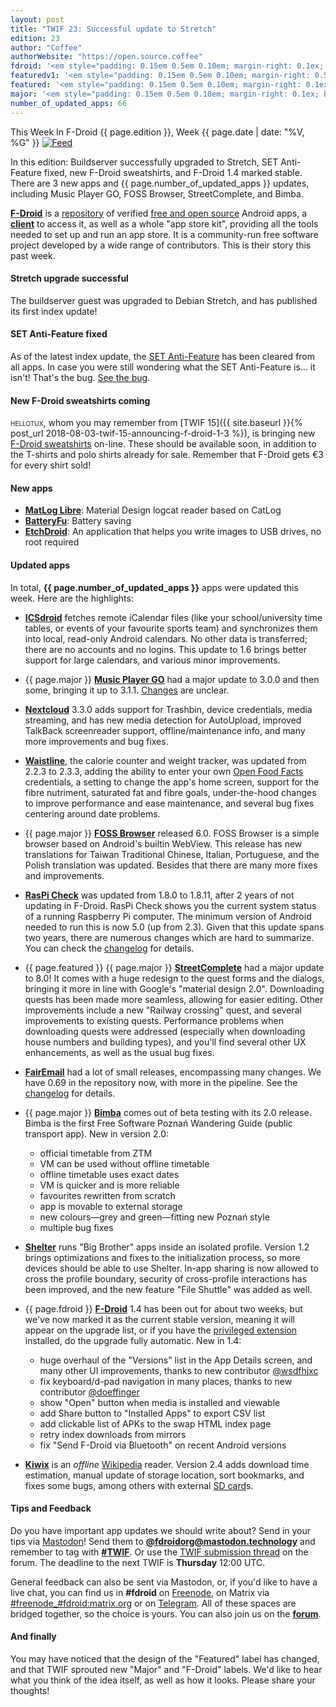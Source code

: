 ```yaml
---
layout: post
title: "TWIF 23: Successful update to Stretch"
edition: 23
author: "Coffee"
authorWebsite: "https://open.source.coffee"
fdroid: '<em style="padding: 0.15em 0.5em 0.10em; margin-right: 0.1ex; border-style: solid; border-width: medium; border-radius: 1em; color: #0d47a1; font-style: normal; font-weight: bold;">F-Droid</em>'
featuredv1: '<em style="padding: 0.15em 0.5em 0.10em; margin-right: 0.5ex; box-shadow: 0.1em 0.05em 0.1em rgba(0, 0, 0, 0.3); border-radius: 1em; color: black; background: linear-gradient(orange, yellow);">Featured</em>'
featured: '<em style="padding: 0.15em 0.5em 0.10em; margin-right: 0.1ex; border-style: solid; border-width: medium; border-radius: 1em; color: orange; font-style: normal; font-weight: bold;">Featured</em>'
major: '<em style="padding: 0.15em 0.5em 0.10em; margin-right: 0.1ex; border-style: solid; border-width: medium; border-radius: 1em; color: #8ab000; font-style: normal; font-weight: bold;">Major</em>'
number_of_updated_apps: 66
---
```


This Week In F-Droid {{ page.edition }}, Week {{ page.date | date: "%V, %G" }} <a href="{{ site.baseurl }}/feed.xml"><img src="{{ site.baseurl }}/assets/Feed-icon-16x16.png" alt="Feed"></a>

In this edition: Buildserver successfully upgraded to Stretch, SET Anti-Feature fixed, new F-Droid sweatshirts, and F-Droid 1.4 marked stable. There are 3 new apps and {{ page.number_of_updated_apps }} updates, including Music Player GO, FOSS Browser, StreetComplete, and Bimba.

<!--more-->

**[F-Droid](https://f-droid.org/)** is a [repository](https://f-droid.org/packages/) of verified [free and open source](https://en.wikipedia.org/wiki/Free_and_open-source_software) Android apps, a **[client](https://f-droid.org/app/org.fdroid.fdroid)** to access it, as well as a whole "app store kit", providing all the tools needed to set up and run an app store. It is a community-run free software project developed by a wide range of contributors. This is their story this past week.

#### Stretch upgrade successful

The buildserver guest was upgraded to Debian Stretch, and has published its first index update!

#### SET Anti-Feature fixed

As of the latest index update, the [SET Anti-Feature](https://f-droid.org/wiki/page/Antifeature:SET) has been cleared from all apps. In case you were still wondering what the SET Anti-Feature is... it isn't! That's the bug. [See the bug](https://gitlab.com/fdroid/fdroidserver/issues/565).

#### New F-Droid sweatshirts coming

<span style="font-variant: small-caps; text-transform: lowercase;">Hellotux</span>, whom you may remember from [TWIF 15]({{ site.baseurl }}{% post_url 2018-08-03-twif-15-announcing-f-droid-1-3 %}), is bringing new [F-Droid sweatshirts](https://www.hellotux.com/f-droid) on-line. These should be available soon, in addition to the T-shirts and polo shirts already for sale. Remember that F-Droid gets €3 for every shirt sold!

#### New apps

* **[MatLog Libre](https://f-droid.org/app/com.pluscubed.matloglibre)**: Material Design logcat reader based on CatLog
* **[BatteryFu](https://f-droid.org/app/com.tobykurien.batteryfu)**: Battery saving
* **[EtchDroid](https://f-droid.org/app/eu.depau.etchdroid)**: An application that helps you write images to USB drives, no root required

#### Updated apps

In total, **{{ page.number_of_updated_apps }}** apps were updated this week. Here are the highlights:

* **[ICSdroid](https://f-droid.org/app/at.bitfire.icsdroid)** fetches remote iCalendar files (like your school/university time tables, or events of your favourite sports team) and synchronizes them into local, read-only Android calendars. No other data is transferred; there are no accounts and no logins. This update to 1.6 brings better support for large calendars, and various minor improvements.

* {{ page.major }} **[Music Player GO](https://f-droid.org/app/com.iven.musicplayergo)** had a major update to 3.0.0 and then some, bringing it up to 3.1.1. [Changes](https://github.com/enricocid/Music-Player-GO/releases) are unclear.

* **[Nextcloud](https://f-droid.org/app/com.nextcloud.client)** 3.3.0 adds support for Trashbin, device credentials, media streaming, and has new media detection for AutoUpload, improved TalkBack screenreader support, offline/maintenance info, and many more improvements and bug fixes.

* **[Waistline](https://f-droid.org/app/com.waist.line)**, the calorie counter and weight tracker, was updated from 2.2.3 to 2.3.3, adding the ability to enter your own [Open Food Facts](https://world.openfoodfacts.org) credentials, a setting to change the app's home screen, support for the fibre nutriment, saturated fat and fibre goals, under-the-hood changes to improve performance and ease maintenance, and several bug fixes centering around date problems.

* {{ page.major }} **[FOSS Browser](https://f-droid.org/app/de.baumann.browser)** released 6.0. FOSS Browser is a simple browser based on Android's builtin WebView. This release has new translations for Taiwan Traditional Chinese, Italian, Portuguese, and the Polish translation was updated. Besides that there are many more fixes and improvements.

* **[RasPi Check](https://f-droid.org/app/de.eidottermihi.raspicheck)** was updated from 1.8.0 to 1.8.11, after 2 years of not updating in F-Droid. RasPi Check shows you the current system status of a running Raspberry Pi computer. The minimum version of Android needed to run this is now 5.0 (up from 2.3). Given that this update spans two years, there are numerous changes which are hard to summarize. You can check the [changelog](https://github.com/eidottermihi/rpicheck/releases) for details.

* {{ page.featured }} {{ page.major }} **[StreetComplete](https://f-droid.org/app/de.westnordost.streetcomplete)** had a major update to 8.0! It comes with a huge redesign to the quest forms and the dialogs, bringing it more in line with Google's "material design 2.0". Downloading quests has been made more seamless, allowing for easier editing. Other improvements include a new "Railway crossing" quest, and several improvements to existing quests. Performance problems when downloading quests were addressed (especially when downloading house numbers and building types), and you'll find several other UX enhancements, as well as the usual bug fixes.

* **[FairEmail](https://f-droid.org/app/eu.faircode.email)** had a lot of small releases, encompassing many changes. We have 0.69 in the repository now, with more in the pipeline. See the [changelog](https://github.com/M66B/open-source-email/releases?after=0.70) for details.

* {{ page.major }} **[Bimba](https://f-droid.org/app/ml.adamsprogs.bimba)** comes out of beta testing with its 2.0 release. Bimba is the first Free Software Poznań Wandering Guide (public transport app). New in version 2.0:
  - official timetable from ZTM
  - VM can be used without offline timetable
  - offline timetable uses exact dates
  - VM is quicker and is more reliable
  - favourites rewritten from scratch
  - app is movable to external storage
  - new colours—grey and green—fitting new Poznań style
  - multiple bug fixes

* **[Shelter](https://f-droid.org/app/net.typeblog.shelter)** runs "Big Brother" apps inside an isolated profile. Version 1.2 brings optimizations and fixes to the initialization process, so more devices should be able to use Shelter. In-app sharing is now allowed to cross the profile boundary, security of cross-profile interactions has been improved, and the new feature "File Shuttle" was added as well.

* {{ page.fdroid }} **[F-Droid](https://f-droid.org/app/org.fdroid.fdroid)** 1.4 has been out for about two weeks, but we've now marked it as the current stable version, meaning it will appear on the upgrade list, or if you have the [privileged extension](https://gitlab.com/fdroid/privileged-extension/blob/HEAD/README.md) installed, do the upgrade fully automatic. New in 1.4:
  - huge overhaul of the "Versions" list in the App Details screen, and many other UI improvements, thanks to new contributor [@wsdfhjxc](https://gitlab.com/wsdfhjxc)
  - fix keyboard/d-pad navigation in many places, thanks to new contributor [@doeffinger](https://gitlab.com/doeffinger)
  - show "Open" button when media is installed and viewable
  - add Share button to "Installed Apps" to export CSV list
  - add clickable list of APKs to the swap HTML index page
  - retry index downloads from mirrors
  - fix "Send F-Droid via Bluetooth" on recent Android versions

* **[Kiwix](https://f-droid.org/app/org.kiwix.kiwixmobile)** is an _offline_ [Wikipedia](https://www.wikipedia.or) reader. Version 2.4 adds download time estimation, manual update of storage location, sort bookmarks, and fixes some bugs, among others with external [SD card](https://en.wikipedia.org/wiki/Secure_Digital)s.

#### Tips and Feedback

Do you have important app updates we should write about? Send in your tips via [Mastodon](https://joinmastodon.org)! Send them to **[@fdroidorg@mastodon.technology](https://mastodon.technology/@fdroidorg)** and remember to tag with **[#TWIF](https://mastodon.technology/tags/twif)**. Or use the [TWIF submission thread](https://forum.f-droid.org/t/twif-submission-thread) on the forum. The deadline to the next TWIF is **Thursday** 12:00 UTC.

General feedback can also be sent via Mastodon, or, if you'd like to have a live chat, you can find us in **#fdroid** on [Freenode](https://freenode.net), on Matrix via [#freenode_#fdroid:matrix.org](https://matrix.to/#/#freenode_#fdroid:matrix.org) or on [Telegram](https://t.me/joinchat/AlRQekvjWDTuQrCgMYSNVA). All of these spaces are bridged together, so the choice is yours. You can also join us on the **[forum](https://forum.f-droid.org/)**.

#### And finally

You may have noticed that the design of the "Featured" label has changed, and that TWIF sprouted new "Major" and "F-Droid" labels. We'd like to hear what you think of the idea itself, as well as how it looks. Please share your thoughts!
